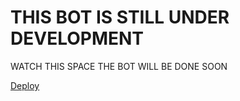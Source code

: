 <h1>THIS BOT IS STILL UNDER DEVELOPMENT</h1>

<p>WATCH THIS SPACE THE BOT WILL BE DONE SOON </p>

<a href="https://dashboard.heroku.com/new?button-url=https://github.com/Alexmedia23/Testing&template=https://github.com/Alexmedia23/Testing.git">Deploy</a>
